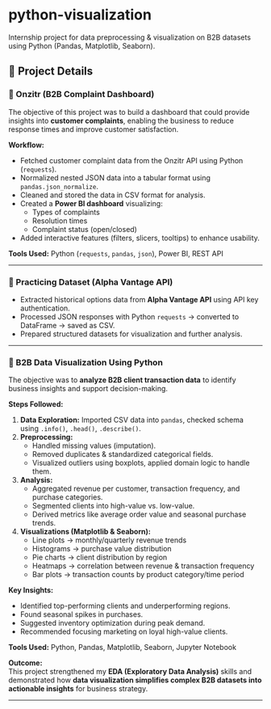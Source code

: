 # python-visualization
Internship project for data preprocessing & visualization on B2B datasets using Python (Pandas, Matplotlib, Seaborn).
## 📂 Project Details

### 🔹 Onzitr (B2B Complaint Dashboard)
The objective of this project was to build a dashboard that could provide insights into **customer complaints**, enabling the business to reduce response times and improve customer satisfaction.  

**Workflow:**
- Fetched customer complaint data from the Onzitr API using Python (`requests`).
- Normalized nested JSON data into a tabular format using `pandas.json_normalize`.
- Cleaned and stored the data in CSV format for analysis.
- Created a **Power BI dashboard** visualizing:
  - Types of complaints
  - Resolution times
  - Complaint status (open/closed)
- Added interactive features (filters, slicers, tooltips) to enhance usability.

**Tools Used:** Python (`requests`, `pandas`, `json`), Power BI, REST API

---

### 🔹 Practicing Dataset (Alpha Vantage API)
- Extracted historical options data from **Alpha Vantage API** using API key authentication.
- Processed JSON responses with Python `requests` → converted to DataFrame → saved as CSV.
- Prepared structured datasets for visualization and further analysis.

---

### 🔹 B2B Data Visualization Using Python
The objective was to **analyze B2B client transaction data** to identify business insights and support decision-making.  

**Steps Followed:**
1. **Data Exploration:** Imported CSV data into `pandas`, checked schema using `.info()`, `.head()`, `.describe()`.
2. **Preprocessing:**  
   - Handled missing values (imputation).  
   - Removed duplicates & standardized categorical fields.  
   - Visualized outliers using boxplots, applied domain logic to handle them.
3. **Analysis:**  
   - Aggregated revenue per customer, transaction frequency, and purchase categories.  
   - Segmented clients into high-value vs. low-value.  
   - Derived metrics like average order value and seasonal purchase trends.
4. **Visualizations (Matplotlib & Seaborn):**  
   - Line plots → monthly/quarterly revenue trends  
   - Histograms → purchase value distribution  
   - Pie charts → client distribution by region  
   - Heatmaps → correlation between revenue & transaction frequency  
   - Bar plots → transaction counts by product category/time period

**Key Insights:**
- Identified top-performing clients and underperforming regions.  
- Found seasonal spikes in purchases.  
- Suggested inventory optimization during peak demand.  
- Recommended focusing marketing on loyal high-value clients.

**Tools Used:** Python, Pandas, Matplotlib, Seaborn, Jupyter Notebook  

**Outcome:**  
This project strengthened my **EDA (Exploratory Data Analysis)** skills and demonstrated how **data visualization simplifies complex B2B datasets into actionable insights** for business strategy.

---

